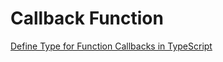 # Callback Function

[Define Type for Function Callbacks in TypeScript](https://www.delftstack.com/howto/typescript/typescript-function-type/)